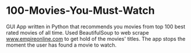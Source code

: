 # 100-Movies-You-Must-Watch
GUI App written in Python that recommends you movies from top 100 best rated movies of all time.
Used BeautifulSoup to web scrape www.empireonline.com to get hold of the movies' titles.
The app stops the moment the user has found a movie to watch.
